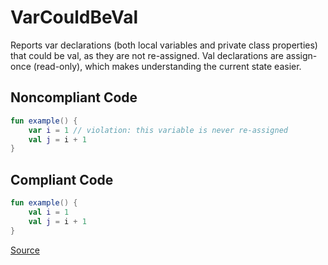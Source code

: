 # VarCouldBeVal

Reports var declarations (both local variables and private class properties) that could be val,
as they are not re-assigned. Val declarations are assign-once (read-only), which makes understanding
the current state easier.

## Noncompliant Code

```kotlin
fun example() {
    var i = 1 // violation: this variable is never re-assigned
    val j = i + 1
}
```
## Compliant Code

```kotlin
fun example() {
    val i = 1
    val j = i + 1
}
```

[Source](https://detekt.github.io/detekt/style.html#varcouldbeval)
